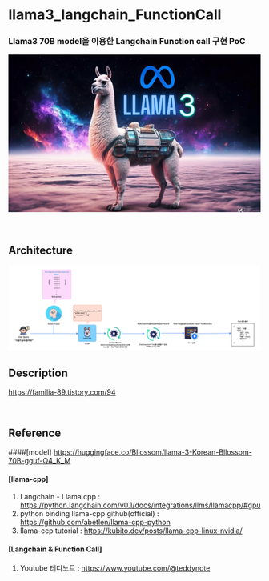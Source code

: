 # llama3_langchain_FunctionCall
### Llama3 70B model을 이용한 Langchain Function call 구현 PoC

<p align="center">
  <img alt="Architecture Diagram" src="./data/llama3_image.jpeg">
</p>

<br>

## Architecture
![Architecture Diagram](./data/architecture.png)

## Description
https://familia-89.tistory.com/94


<br>

## Reference

####[model]
https://huggingface.co/Bllossom/llama-3-Korean-Bllossom-70B-gguf-Q4_K_M

#### [llama-cpp]
1) Langchain - Llama.cpp : https://python.langchain.com/v0.1/docs/integrations/llms/llamacpp/#gpu
2) python binding llama-cpp github(official) : https://github.com/abetlen/llama-cpp-python
3) llama-ccp tutorial : https://kubito.dev/posts/llama-cpp-linux-nvidia/

#### [Langchain & Function Call]

1) Youtube 테디노트 : https://www.youtube.com/@teddynote